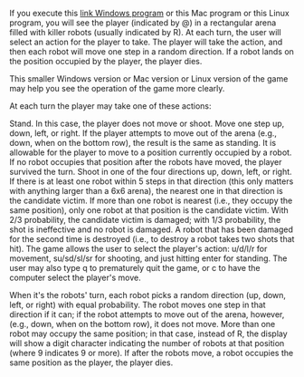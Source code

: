 If you execute this [link Windows program](http://www.solomonlrussell.com/fall16/cs2/Projects/3/zion.exe) or this Mac program or this Linux program, you will see the player (indicated by @) in a rectangular arena filled with killer robots (usually indicated by R). At each turn, the user will select an action for the player to take. The player will take the action, and then each robot will move one step in a random direction. If a robot lands on the position occupied by the player, the player dies.

This smaller Windows version or Mac version or Linux version of the game may help you see the operation of the game more clearly.

At each turn the player may take one of these actions:

Stand. In this case, the player does not move or shoot.
Move one step up, down, left, or right. If the player attempts to move out of the arena (e.g., down, when on the bottom row), the result is the same as standing. It is allowable for the player to move to a position currently occupied by a robot. If no robot occupies that position after the robots have moved, the player survived the turn.
Shoot in one of the four directions up, down, left, or right. If there is at least one robot within 5 steps in that direction (this only matters with anything larger than a 6x6 arena), the nearest one in that direction is the candidate victim. If more than one robot is nearest (i.e., they occupy the same position), only one robot at that position is the candidate victim. With 2/3 probability, the candidate victim is damaged; with 1/3 probability, the shot is ineffective and no robot is damaged. A robot that has been damaged for the second time is destroyed (i.e., to destroy a robot takes two shots that hit).
The game allows the user to select the player's action: u/d/l/r for movement, su/sd/sl/sr for shooting, and just hitting enter for standing. The user may also type q to prematurely quit the game, or c to have the computer select the player's move.

When it's the robots' turn, each robot picks a random direction (up, down, left, or right) with equal probability. The robot moves one step in that direction if it can; if the robot attempts to move out of the arena, however, (e.g., down, when on the bottom row), it does not move. More than one robot may occupy the same position; in that case, instead of R, the display will show a digit character indicating the number of robots at that position (where 9 indicates 9 or more). If after the robots move, a robot occupies the same position as the player, the player dies.
